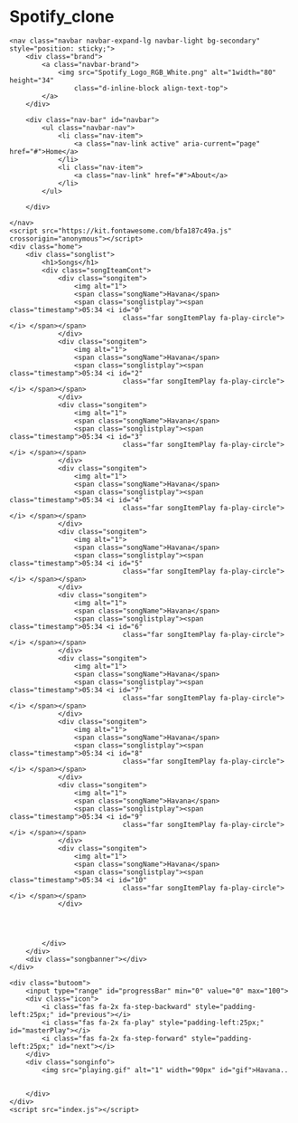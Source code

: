 # Spotify_clone
<!doctype html>
<html lang="en">

<head>
    <!-- Required meta tags -->
    <meta charset="utf-8">
    <meta name="viewport" content="width=device-width, initial-scale=1">
    <link href="https://cdn.jsdelivr.net/npm/bootstrap@5.1.3/dist/css/bootstrap.min.css" rel="stylesheet"
        integrity="sha384-1BmE4kWBq78iYhFldvKuhfTAU6auU8tT94WrHftjDbrCEXSU1oBoqyl2QvZ6jIW3" crossorigin="anonymous">
    <link rel="stylesheet" href="style.css">
    <title>Spotiy -Best Ever musics</title>
    

    
</head>

<body>
    <script src="https://cdn.jsdelivr.net/npm/bootstrap@5.1.3/dist/js/bootstrap.bundle.min.js"
        integrity="sha384-ka7Sk0Gln4gmtz2MlQnikT1wXgYsOg+OMhuP+IlRH9sENBO0LRn5q+8nbTov4+1p"
        crossorigin="anonymous"></script>

    <nav class="navbar navbar-expand-lg navbar-light bg-secondary" style="position: sticky;">
        <div class="brand">
            <a class="navbar-brand">
                <img src="Spotify_Logo_RGB_White.png" alt="1width="80" height="34"
                    class="d-inline-block align-text-top">
            </a>
        </div>

        <div class="nav-bar" id="navbar">
            <ul class="navbar-nav">
                <li class="nav-item">
                    <a class="nav-link active" aria-current="page" href="#">Home</a>
                </li>
                <li class="nav-item">
                    <a class="nav-link" href="#">About</a>
                </li>
            </ul>

        </div>

    </nav>
    <script src="https://kit.fontawesome.com/bfa187c49a.js" crossorigin="anonymous"></script>
    <div class="home">
        <div class="songlist">
            <h1>Songs</h1>
            <div class="songIteamCont">
                <div class="songitem">
                    <img alt="1">
                    <span class="songName">Havana</span>
                    <span class="songlistplay"><span class="timestamp">05:34 <i id="0"
                                class="far songItemPlay fa-play-circle"></i> </span></span>
                </div>
                <div class="songitem">
                    <img alt="1">
                    <span class="songName">Havana</span>
                    <span class="songlistplay"><span class="timestamp">05:34 <i id="2"
                                class="far songItemPlay fa-play-circle"></i> </span></span>
                </div>
                <div class="songitem">
                    <img alt="1">
                    <span class="songName">Havana</span>
                    <span class="songlistplay"><span class="timestamp">05:34 <i id="3"
                                class="far songItemPlay fa-play-circle"></i> </span></span>
                </div>
                <div class="songitem">
                    <img alt="1">
                    <span class="songName">Havana</span>
                    <span class="songlistplay"><span class="timestamp">05:34 <i id="4"
                                class="far songItemPlay fa-play-circle"></i> </span></span>
                </div>
                <div class="songitem">
                    <img alt="1">
                    <span class="songName">Havana</span>
                    <span class="songlistplay"><span class="timestamp">05:34 <i id="5"
                                class="far songItemPlay fa-play-circle"></i> </span></span>
                </div>
                <div class="songitem">
                    <img alt="1">
                    <span class="songName">Havana</span>
                    <span class="songlistplay"><span class="timestamp">05:34 <i id="6"
                                class="far songItemPlay fa-play-circle"></i> </span></span>
                </div>
                <div class="songitem">
                    <img alt="1">
                    <span class="songName">Havana</span>
                    <span class="songlistplay"><span class="timestamp">05:34 <i id="7"
                                class="far songItemPlay fa-play-circle"></i> </span></span>
                </div>
                <div class="songitem">
                    <img alt="1">
                    <span class="songName">Havana</span>
                    <span class="songlistplay"><span class="timestamp">05:34 <i id="8"
                                class="far songItemPlay fa-play-circle"></i> </span></span>
                </div>
                <div class="songitem">
                    <img alt="1">
                    <span class="songName">Havana</span>
                    <span class="songlistplay"><span class="timestamp">05:34 <i id="9"
                                class="far songItemPlay fa-play-circle"></i> </span></span>
                </div>
                <div class="songitem">
                    <img alt="1">
                    <span class="songName">Havana</span>
                    <span class="songlistplay"><span class="timestamp">05:34 <i id="10"
                                class="far songItemPlay fa-play-circle"></i> </span></span>
                </div>
              
               


            </div>
        </div>
        <div class="songbanner"></div>
    </div>

    <div class="butoom">
        <input type="range" id="progressBar" min="0" value="0" max="100">
        <div class="icon">
            <i class="fas fa-2x fa-step-backward" style="padding-left:25px;" id="previous"></i>
            <i class="fas fa-2x fa-play" style="padding-left:25px;" id="masterPlay"></i>
            <i class="fas fa-2x fa-step-forward" style="padding-left:25px;" id="next"></i>
        </div>
        <div class="songinfo">
            <img src="playing.gif" alt="1" width="90px" id="gif">Havana..


        </div>
    </div>
    <script src="index.js"></script>
</body>

</html>

